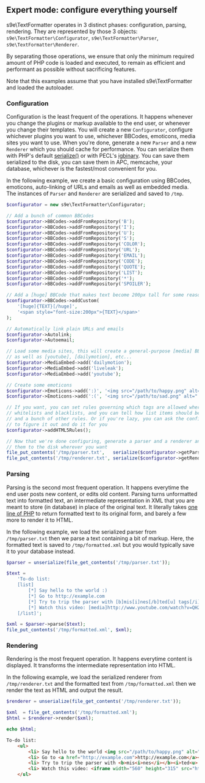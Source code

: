 ## Expert mode: configure everything yourself

s9e\TextFormatter operates in 3 distinct phases: configuration, parsing, rendering.
They are represented by those 3 objects: `s9e\TextFormatter\Configurator`, `s9e\TextFormatter\Parser`, `s9e\TextFormatter\Renderer`.

By separating those operations, we ensure that only the minimum required amount of PHP code is loaded and executed, to remain as efficient and performant as possible without sacrificing features.

Note that this examples assume that you have installed s9e\TextFormatter and loaded the autoloader.

### Configuration

Configuration is the least frequent of the operations. It happens whenever you change the plugins or markup available to the end user, or whenever you change their templates. You will create a new `Configurator`, configure whichever plugins you want to use, whichever BBCodes, emoticons, media sites you want to use. When you're done, generate a new `Parser` and a new `Renderer` which you should cache for performance. You can serialize them with PHP's default [serialize()](http://php.net/manual/en/function.serialize.php) or with PECL's [igbinary](http://pecl.php.net/package/igbinary). You can save them serialized to the disk, you can save them in APC, memcache, your database, whichever is the fastest/most convenient for you.

In the following example, we create a basic configuration using BBCodes, emoticons, auto-linking of URLs and emails as well as embedded media. The instances of `Parser` and `Renderer` are serialized and saved to `/tmp`.

```php
$configurator = new s9e\TextFormatter\Configurator;

// Add a bunch of common BBCodes
$configurator->BBCodes->addFromRepository('B');
$configurator->BBCodes->addFromRepository('I');
$configurator->BBCodes->addFromRepository('U');
$configurator->BBCodes->addFromRepository('S');
$configurator->BBCodes->addFromRepository('COLOR');
$configurator->BBCodes->addFromRepository('URL');
$configurator->BBCodes->addFromRepository('EMAIL');
$configurator->BBCodes->addFromRepository('CODE');
$configurator->BBCodes->addFromRepository('QUOTE');
$configurator->BBCodes->addFromRepository('LIST');
$configurator->BBCodes->addFromRepository('*');
$configurator->BBCodes->addFromRepository('SPOILER');

// Add a [huge] BBCode that makes text become 200px tall for some reason
$configurator->BBCodes->addCustom(
	'[huge]{TEXT}[/huge]',
	'<span style="font-size:200px">{TEXT}</span>'
);

// Automatically link plain URLs and emails
$configurator->Autolink;
$configurator->Autoemail;

// Load some media sites, this will create a general-purpose [media] BBCode,
// as well as [youtube], [dailymotion], etc...
$configurator->MediaEmbed->add('dailymotion');
$configurator->MediaEmbed->add('liveleak');
$configurator->MediaEmbed->add('youtube');

// Create some emoticons
$configurator->Emoticons->add(':)', '<img src="/path/to/happy.png" alt=":)" title="Happy" />');
$configurator->Emoticons->add(':(', '<img src="/path/to/sad.png" alt=":(" title="Sad" />');

// If you want, you can set rules governing which tags are allowed where, using
// whitelists and blacklists, and you can tell how list items should be closed
// and a bunch of other rules. Or if you're lazy, you can ask the configurator
// to figure it out and do it for you
$configurator->addHTML5Rules();

// Now that we're done configuring, generate a parser and a renderer and save
// them to the disk wherever you want
file_put_contents('/tmp/parser.txt',   serialize($configurator->getParser()));
file_put_contents('/tmp/renderer.txt', serialize($configurator->getRenderer()));
```

### Parsing

Parsing is the second most frequent operation. It happens everytime the end user posts new content, or edits old content. Parsing turns unformatted text into formatted text, an intermediate representation in XML that you are meant to store (in database) in place of the original text. It literally takes [one line of PHP](https://github.com/s9e/TextFormatter/blob/master/src/s9e/TextFormatter/Unparser.php#L22) to return formatted text to its original form, and barely a few more to render it to HTML.

In the following example, we load the serialized parser from `/tmp/parser.txt` then we parse a text containing a bit of markup. Here, the formatted text is saved to `/tmp/formatted.xml` but you would typically save it to your database instead.

```php
$parser = unserialize(file_get_contents('/tmp/parser.txt'));

$text =
	'To-do list:
	[list]
		[*] Say hello to the world :)
		[*] Go to http://example.com
		[*] Try to trip the parser with [b]mis[i]nes[/b]ted[u] tags[/i][/u]
		[*] Watch this video: [media]http://www.youtube.com/watch?v=QH2-TGUlwu4[/media]
	[/list]';

$xml = $parser->parse($text);
file_put_contents('/tmp/formatted.xml', $xml);
```

### Rendering

Rendering is the most frequent operation. It happens everytime content is displayed. It transforms the intermediate representation into HTML.

In the following example, we load the serialized renderer from `/tmp/renderer.txt` and the formatted text from `/tmp/formatted.xml` then we render the text as HTML and output the result.

```php
$renderer = unserialize(file_get_contents('/tmp/renderer.txt'));

$xml  = file_get_contents('/tmp/formatted.xml');
$html = $renderer->render($xml);

echo $html;
```
```html
To-do list:
	<ul>
		<li> Say hello to the world <img src="/path/to/happy.png" alt=":)" title="Happy"></li>
		<li> Go to <a href="http://example.com">http://example.com</a></li>
		<li> Try to trip the parser with <b>mis<i>nes</i></b><i>ted<u> tags</u></i></li>
		<li> Watch this video: <iframe width="560" height="315" src="http://www.youtube.com/embed/QH2-TGUlwu4" allowfullscreen="" frameborder="0" scrolling="no"></iframe></li>
	</ul>
```
